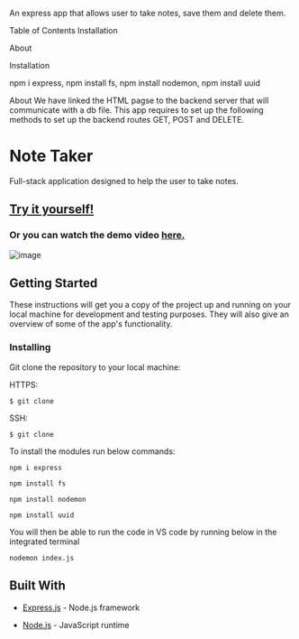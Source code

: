 
An express app that allows user to take notes, save them and delete them. 

Table of Contents
Installation

About

Installation

npm i express,
npm install fs,
npm install nodemon,
npm install uuid


About
We have linked the HTML pagse to the backend server that will communicate with a db file. 
This app requires to set up the following methods to set up the backend routes GET, POST and DELETE. 


# Note Taker 

Full-stack application designed to help the user to take notes. 

## [Try it yourself!](    ) 

### Or you can watch the demo video [here.]()

![image]( )

## Getting Started

These instructions will get you a copy of the project up and running on your local machine for development and testing purposes. They will also give an overview of some of the app's functionality. 

### Installing

Git clone the repository to your local machine: 

HTTPS:
```
$ git clone 
```
SSH:
````
$ git clone 
````

To install the modules run below commands: 
````
npm i express
````
````
npm install fs
````
````
npm install nodemon
````
````
npm install uuid
````

You will then be able to run the code in VS code by running below in the integrated terminal
````
nodemon index.js 
````

## Built With


* [Express.js](https://expressjs.com/) - Node.js framework

* [Node.js](https://nodejs.org/en/) - JavaScript runtime

